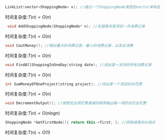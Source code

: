 ```C++
LinkList(vector<ShoppingNode> v); //通过一个ShoppingNode类型的vector来构造
```

时间复杂度:$T(n) = O(n)$



```C++
 void AddShoppingNode(ShoppingNode* n); //在链表末尾添加一次消费记录
```

时间复杂度:$T(n) = O(n)$



```C++
void CoutMoney(); //输出最大的消费记录，最小的消费记录，以及总消费
```

时间复杂度:$T(n) = O(n)$



```C++
void FindAllShoppingInOneDay(string date); //找出某一天内的所有消费记录
```

时间复杂度:$T(n) = O(n)$



```C++
int SumMoneyOfOneProject(string project); //找出某一个项目的总花费
```

时间复杂度:$T(n) = O(n)$



```C++
void DecrementOutput(); //按照支出项花费递减的顺序输出每一项的对应总花费
```

时间复杂度:$T(n) = O(nlogn)$



```C++
ShoppingNode *GetFirstNode(){ return this->first; }; //获取链表的头结点
```

时间复杂度:$T(n) = O(1)$

